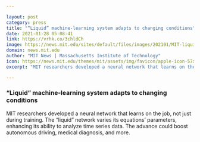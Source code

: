 ```yaml
---

layout: post
category: press
title: "“Liquid” machine-learning system adapts to changing conditions"
date: 2021-01-28 05:08:41
link: https://vrhk.co/3chldCh
image: https://news.mit.edu/sites/default/files/images/202101/MIT-liquid-networks-Cover.jpg
domain: news.mit.edu
author: "MIT News | Massachusetts Institute of Technology"
icon: https://news.mit.edu/themes/mit/assets/img/favicon/apple-icon-57x57.png
excerpt: "MIT researchers developed a neural network that learns on the job, not just during training. The “liquid” network varies its equations’ parameters, enhancing its ability to analyze time series data. The advance could boost autonomous driving, medical diagnosis, and more."

---
```


### “Liquid” machine-learning system adapts to changing conditions

MIT researchers developed a neural network that learns on the job, not just during training. The “liquid” network varies its equations’ parameters, enhancing its ability to analyze time series data. The advance could boost autonomous driving, medical diagnosis, and more.